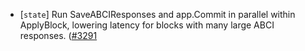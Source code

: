- [`state`] Run SaveABCIResponses and app.Commit in parallel within ApplyBlock,
  lowering latency for blocks with many large ABCI responses.
  ([\#3291](https://github.com/cometbft/cometbft/issues/3291)
